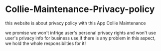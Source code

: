 # Collie-Maintenance-Privacy-policy
this website is about privacy policy with this App Collie Maintenance

we promise we won't infrige user's personal privacy rights and won't use user's privacy info for business use,if there is any problem in this aspect, we hold the whole responsibilties for it!
